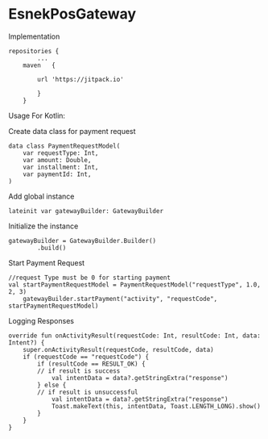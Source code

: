 # EsnekPosGateway

Implementation


	repositories {
			...
		maven   { 
			
			url 'https://jitpack.io' 
	
			}
		}
		

Usage For Kotlin:

Create data class for payment request

	data class PaymentRequestModel(
    	var requestType: Int,
    	var amount: Double,
    	var installment: Int,
    	var paymentId: Int,
	)


Add global instance

	lateinit var gatewayBuilder: GatewayBuilder
	
Initialize the instance
	
	gatewayBuilder = GatewayBuilder.Builder()
            .build()
	    
	    
Start Payment Request
	
	//request Type must be 0 for starting payment
	val startPaymentRequestModel = PaymentRequestModel("requestType", 1.0, 2, 3)
        gatewayBuilder.startPayment("activity", "requestCode", startPaymentRequestModel)

Logging Responses

	override fun onActivityResult(requestCode: Int, resultCode: Int, data: Intent?) {
        super.onActivityResult(requestCode, resultCode, data)
        if (requestCode == "requestCode") {
            if (resultCode == RESULT_OK) {
	    	// if result is success
                val intentData = data?.getStringExtra("response")
            } else {
	    	// if result is unsuccessful
                val intentData = data?.getStringExtra("response")
                Toast.makeText(this, intentData, Toast.LENGTH_LONG).show()
            }
        }
    }

